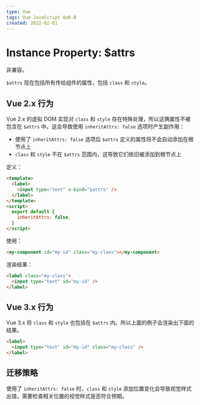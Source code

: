 ```yaml
---
type: Vue
tags: Vue JavaScript QoK-B
created: 2022-02-01
---
```


# Instance Property: $attrs

非兼容。

`$attrs` 现在包括所有传给组件的属性，包括 `class` 和 `style`。

## Vue 2.x 行为

Vue 2.x 的虚拟 DOM 实现对 `class` 和 `style` 存在特殊处理，所以这俩属性不被包含在 `$attrs` 中。这会导致使用 `inheritAttrs: false` 选项时产生副作用：

- 使用了 `inheritAttrs: false` 选项后 `$attrs` 定义的属性将不会自动添加在根节点上
- `class` 和 `style` 不在 `$attrs` 范围内，这导致它们依旧被添加到根节点上

定义：

```html
<template>
  <label>
    <input type="text" v-bind="$attrs" />
  </label>
</template>
<script>
  export default {
    inheritAttrs: false,
  }
</script>
```

使用：

```html
<my-component id="my-id" class="my-class"></my-component>
```

渲染结果：

```html
<label class="my-class">
  <input type="text" id="my-id" />
</label>
```

## Vue 3.x 行为

Vue 3.x 将 `class` 和 `style` 也包括在 `$attrs` 内。所以上面的例子会渲染出下面的结果。

```html
<label>
  <input type="text" id="my-id" class="my-class" />
</label>
```

## 迁移策略

使用了 `inheritAttrs: false` 时，`class` 和 `style` 添加位置变化会导致视觉样式出错，需要检查相关位置的视觉样式是否符合预期。
